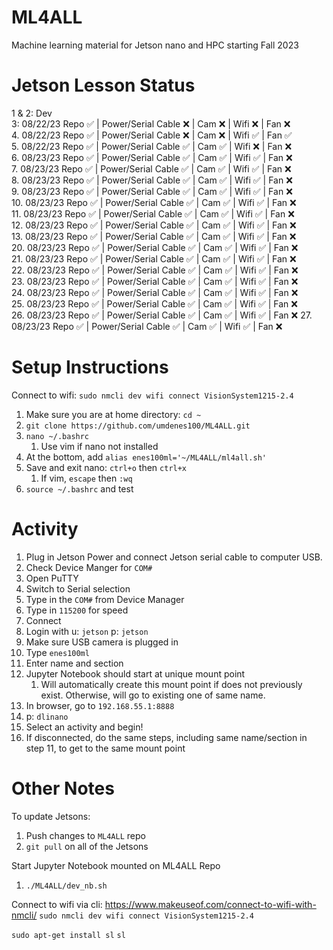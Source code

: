 # ML4ALL
Machine learning material for Jetson nano and HPC starting Fall 2023

# Jetson Lesson Status
1 & 2: Dev   
3: 08/22/23 Repo :white_check_mark: | Power/Serial Cable :x: | Cam :x: | Wifi :x: | Fan :x:   
4. 08/22/23 Repo :white_check_mark: | Power/Serial Cable :x: | Cam :x: | Wifi :white_check_mark: | Fan :white_check_mark:   
5. 08/22/23 Repo :white_check_mark: | Power/Serial Cable :white_check_mark: | Cam :white_check_mark: | Wifi :x: | Fan :x:   
6. 08/23/23 Repo :white_check_mark: | Power/Serial Cable :white_check_mark: | Cam :white_check_mark: | Wifi :white_check_mark: | Fan :x:   
7. 08/23/23 Repo :white_check_mark: | Power/Serial Cable :white_check_mark: | Cam :white_check_mark: | Wifi :white_check_mark: | Fan :x:   
8. 08/23/23 Repo :white_check_mark: | Power/Serial Cable :white_check_mark: | Cam :white_check_mark: | Wifi :white_check_mark: | Fan :x:   
9. 08/23/23 Repo :white_check_mark: | Power/Serial Cable :white_check_mark: | Cam :white_check_mark: | Wifi :white_check_mark: | Fan :x:   
10. 08/23/23 Repo :white_check_mark: | Power/Serial Cable :white_check_mark: | Cam :white_check_mark: | Wifi :white_check_mark: | Fan :x:   
11. 08/23/23 Repo :white_check_mark: | Power/Serial Cable :white_check_mark: | Cam :white_check_mark: | Wifi :white_check_mark: | Fan :x:   
12. 08/23/23 Repo :white_check_mark: | Power/Serial Cable :white_check_mark: | Cam :white_check_mark: | Wifi :white_check_mark: | Fan :x:  
13. 08/23/23 Repo :white_check_mark: | Power/Serial Cable :white_check_mark: | Cam :white_check_mark: | Wifi :white_check_mark: | Fan :x:  
20. 08/23/23 Repo :white_check_mark: | Power/Serial Cable :white_check_mark: | Cam :white_check_mark: | Wifi :white_check_mark: | Fan :x:   
21. 08/23/23 Repo :white_check_mark: | Power/Serial Cable :white_check_mark: | Cam :white_check_mark: | Wifi :white_check_mark: | Fan :x:  
22. 08/23/23 Repo :white_check_mark: | Power/Serial Cable :white_check_mark: | Cam :white_check_mark: | Wifi :white_check_mark: | Fan :x:  
23. 08/23/23 Repo :white_check_mark: | Power/Serial Cable :white_check_mark: | Cam :white_check_mark: | Wifi :white_check_mark: | Fan :x:  
24. 08/23/23 Repo :white_check_mark: | Power/Serial Cable :white_check_mark: | Cam :white_check_mark: | Wifi :white_check_mark: | Fan :x:  
25. 08/23/23 Repo :white_check_mark: | Power/Serial Cable :white_check_mark: | Cam :white_check_mark: | Wifi :white_check_mark: | Fan :x:  
26. 08/23/23 Repo :white_check_mark: | Power/Serial Cable :white_check_mark: | Cam :white_check_mark: | Wifi :white_check_mark: | Fan :x: 
27. 08/23/23 Repo :white_check_mark: | Power/Serial Cable :white_check_mark: | Cam :white_check_mark: | Wifi :white_check_mark: | Fan :x:  


# Setup Instructions
Connect to wifi: `sudo nmcli dev wifi connect VisionSystem1215-2.4`

1. Make sure you are at home directory: `cd ~`
2. `git clone https://github.com/umdenes100/ML4ALL.git`
3. `nano ~/.bashrc`
      1. Use vim if nano not installed
5. At the bottom, add `alias enes100ml='~/ML4ALL/ml4all.sh'`
6. Save and exit nano: `ctrl+o` then `ctrl+x`
      1. If vim, `escape` then `:wq`
8. `source ~/.bashrc` and test

# Activity

1. Plug in Jetson Power and connect Jetson serial cable to computer USB.
2. Check Device Manger for `COM#`
3. Open PuTTY
4. Switch to Serial selection
5. Type in the `COM#` from Device Manager
6. Type in `115200` for speed
7. Connect
8. Login with u: `jetson` p: `jetson`
9. Make sure USB camera is plugged in
10. Type `enes100ml`
11. Enter name and section
12. Jupyter Notebook should start at unique mount point
      1. Will automatically create this mount point if does not previously exist. Otherwise, will go to existing one of same name.
13. In browser, go to `192.168.55.1:8888`
14. p: `dlinano`
15. Select an activity and begin!
16. If disconnected, do the same steps, including same name/section in step 11, to get to the same mount point

# Other Notes
To update Jetsons:
1. Push changes to `ML4ALL` repo
2. `git pull` on all of the Jetsons

Start Jupyter Notebook mounted on ML4ALL Repo
1. `./ML4ALL/dev_nb.sh`

Connect to wifi via cli: https://www.makeuseof.com/connect-to-wifi-with-nmcli/
`sudo nmcli dev wifi connect VisionSystem1215-2.4`

`sudo apt-get install sl`
`sl`
